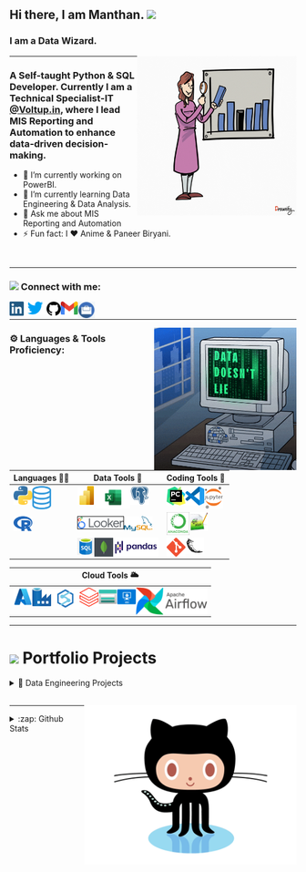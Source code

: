 ## Hi there, I am Manthan. <img src="https://media.giphy.com/media/hvRJCLFzcasrR4ia7z/giphy.gif" width="25px">
### I am a Data Wizard. 

[<img align="right" src="https://raw.githubusercontent.com/manthan-ladva/Repo_Images/main/Gifs/readme_md_data_finder.gif" alt="Coder GIF" height="280">][MyProfile]
<hr/>

### A Self-taught Python & SQL Developer. Currently I am a Technical Specialist-IT [@Voltup.in](https://voltup.in/), where I lead MIS Reporting and Automation to enhance data-driven decision-making.
- 🔭 I’m currently working on PowerBI.
- 🌱 I’m currently learning Data Engineering & Data Analysis.
- 💬 Ask me about MIS Reporting and Automation
- ⚡ Fun fact: I ❤️ Anime & Paneer Biryani.
<br/>



<hr/>

### <img src="https://media.giphy.com/media/v1.Y2lkPTc5MGI3NjExdzd3d2JtNmZzanlqemNxdzI2ajRjdGNtYWZqaXgzaHV4YnN0aHZndCZlcD12MV9zdGlja2Vyc19zZWFyY2gmY3Q9cw/23D8NR89IoZUC9jgsO/giphy.gif" width="25px"> Connect with me:
[<img align="left" alt="subhamrex | LinkedIn" width="25px" src="https://raw.githubusercontent.com/manthan-ladva/Repo_Images/main/Tools/linkedin.png" />][LinkedIn]
[<img align="left" alt="subhamrex | Twitter" width="40px" src="https://raw.githubusercontent.com/manthan-ladva/Repo_Images/main/Tools/twitter.png" />][Twitter]
<!--[<img align="left" alt="subhamrex | Instagram" width="25px" src="http://pngimg.com/uploads/instagram/instagram_PNG11.png" />][Instagram]-->
[<img align="left" alt="manthan-ladva | GithubProfile" width="25px" src="https://raw.githubusercontent.com/manthan-ladva/Repo_Images/main/Tools/github.png" />][MyProfile]
<a href="mailto:manthanladva999@gmail.com"><img align="left" alt="GMail" width="30px" src="https://raw.githubusercontent.com/manthan-ladva/Repo_Images/main/Tools/gmail.png"/></a>
[<img align="left" alt="manthan-ladva | Portfolio" width="30px" src="https://raw.githubusercontent.com/manthan-ladva/Repo_Images/main/Tools/portfolio.jpg" />][Portfolio]

<br />

<hr/>

[<img align="right"  src="https://raw.githubusercontent.com/manthan-ladva/Repo_Images/main/Gifs/readme_md_data_dosent_lie.gif" alt="Coder GIF" height="250">][MyProfile]





### ⚙ Languages & Tools Proficiency:

| Languages 👨‍💻 | Data Tools 📀 | Coding Tools 📀 |
| :----------: | :----------: | :----------: |
| [<img align="left" alt="python" width="33px" src="https://raw.githubusercontent.com/manthan-ladva/Repo_Images/main/Data/python.png" />][Python] [<img align="left" alt="SQL" width="33px" src="https://raw.githubusercontent.com/manthan-ladva/Repo_Images/main/Data/sql_server.png" />][SQL] | [<img align="left" alt="PowerBI" width="33px" src="https://raw.githubusercontent.com/manthan-ladva/Repo_Images/main/Data/powerbi.jpeg"/>][PowerBI] [<img align="left" alt="Excel" width="60px" src="https://raw.githubusercontent.com/manthan-ladva/Repo_Images/main/Data/ms_excel.png"/>][Excel] [<img align="left" alt="PostgreSQL" width="33px" src="https://raw.githubusercontent.com/manthan-ladva/Repo_Images/main/Data/postgresql.png" />][PostgreSQL] | [<img align="left" alt="Pycharm" width="33px" src="https://raw.githubusercontent.com/manthan-ladva/Repo_Images/main/Tools/pycharm.png" />][PyCharm] [<img align="left" alt="vscode" width="33px" src="https://raw.githubusercontent.com/manthan-ladva/Repo_Images/main/Tools/vs_code.webp" />][VSCode] [<img align="left" alt="Jupyter" width="33px" src="https://raw.githubusercontent.com/manthan-ladva/Repo_Images/main/Tools/jupyter_notebook.png" />][Jupyter] |
| [<img align="left" alt="R" width="33px" src="https://raw.githubusercontent.com/manthan-ladva/Repo_Images/main/Data/r.png" />][R] | [<img align="left" alt="LS" width="80px" border="1" cellpadding="4" src="https://raw.githubusercontent.com/manthan-ladva/Repo_Images/main/Data/looker.png"/>][Looker Studio] [<img align="left" alt="MySQL" width="50px" src="https://raw.githubusercontent.com/manthan-ladva/Repo_Images/main/Data/mysql.png" />][MySQL] | [<img align="left" alt="anaconda" width="40px" src="https://raw.githubusercontent.com/manthan-ladva/Repo_Images/main/Tools/anaconda.png" />][Anaconda] [<img align="left" alt="Notepad++" width="33px" src="https://raw.githubusercontent.com/manthan-ladva/Repo_Images/main/Tools/notebook++.png" />][Notepad++] |
| | [<img align="left" alt="Azure SQL" width="30px" src="https://raw.githubusercontent.com/manthan-ladva/Repo_Images/main/Cloud/Azure/azure_sql_server.webp"/>][Azure SQL] [<img align="left" alt="MongoDB" width="33px" src="https://raw.githubusercontent.com/manthan-ladva/Repo_Images/main/Data/mongo.png" />][MongoDB] [<img align="left" alt="Pandas" width="80px" src="https://raw.githubusercontent.com/manthan-ladva/Repo_Images/main/Data/pandas.png"/>][Pandas] | [<img align="left" alt="gitbash" width="33px" src="https://raw.githubusercontent.com/manthan-ladva/Repo_Images/main/Tools/git.png" />][Git] [<img align="left" alt="Flask" width="33px" src="https://raw.githubusercontent.com/manthan-ladva/Repo_Images/main/Tools/flask.png" />][Flask] |

| Cloud Tools 🌥️ |
| :----------: |
| [<img align="left" alt="Azure" width="33px" src="https://raw.githubusercontent.com/manthan-ladva/Repo_Images/main/Cloud/Azure/azure.png"/>][Azure] [<img align="left" alt="Azure Data Factory" width="33px" src="https://raw.githubusercontent.com/manthan-ladva/Repo_Images/main/Cloud/Azure/azure_data_factory.png"/>][Azure Data Factory] [<img align="left" alt="Azure Synapse Analytics" width="50px" src="https://raw.githubusercontent.com/manthan-ladva/Repo_Images/main/Cloud/Azure/azure_synapse_analytics.png"/>][Azure Synapse Analytics] [<img align="left" alt="Azure Databricks" width="33px" src="https://raw.githubusercontent.com/manthan-ladva/Repo_Images/main/Cloud/Azure/databricks.png"/>][Azure Databricks] [<img align="left" alt="Azure Storage Account" width="33px" src="https://raw.githubusercontent.com/manthan-ladva/Repo_Images/main/Cloud/Azure/azure_storage_account.webp"/>][Azure Storage Account] [<img align="left" alt="Azure VM" width="33px" src="https://raw.githubusercontent.com/manthan-ladva/Repo_Images/main/Cloud/Azure/azure_vm.jpg"/>][Azure VM] [<img align="left" alt="Azure Storage Account" width="125px" src="https://raw.githubusercontent.com/manthan-ladva/Repo_Images/main/Cloud/Azure/airflow.png"/>][Airflow] |


<hr/>

# <img src="https://media.giphy.com/media/sUvXqhA9nukbIM0MyO/giphy.gif?cid=790b7611wi4yz00jy94qjjk60med6ysj799e54uoq04angzw&ep=v1_stickers_search&rid=giphy.gif&ct=s" width="35px"> Portfolio Projects



<details>
  <summary>💽 Data Engineering Projects</summary>
  🎯<a href="https://github.com/manthan-ladva/DE-Uber-Analysis-Azure">DE-Uber-Analysis-Azure</a>
  <br/>
  🎯<a href="https://github.com/manthan-ladva/DE-Kaggle-Airflow-Azure/">DE-Kaggle-Airflow-Azure</a>
  <br/>
</details>
<!--<details>
  <summary>💽 Data Analysis Projects</summary>
  🎯<a href="https://github.com/manthan-ladva/DE-Uber-Analysis-Azure">DE-Uber-Analysis-Azure</a>
  <br/>
  🎯<a href="https://github.com/manthan-ladva/DE-Kaggle-Airflow-Azure/">DE-Kaggle-Airflow-Azure</a>
  <br/>
</details>
-->

<br/>

[<img align="right"  src="https://raw.githubusercontent.com/manthan-ladva/Repo_Images/main/Gifs/github.gif" alt="Coder GIF" height="280">][MyProfile]





<hr/>
<details>
  <summary>:zap: Github Stats</summary>
  <img align="left" alt="codeSTACKr's Github Stats" src="https://github-readme-stats.vercel.app/api?username=manthan-ladva&show_icons=true&hide_border=true&hide=stars,prs,issues&theme=radical" />
</details>


[MyProfile]:https://github.com/manthan-ladva
[Anaconda]:https://www.anaconda.com/
[PowerBI]:https://powerbi.microsoft.com/en-us/
[R]:https://www.r-project.org/
[VSCode]:https://code.visualstudio.com/
[Jupyter]:https://jupyter.org/
[PyCharm]:https://www.jetbrains.com/pycharm/
[Flask]:https://flask.palletsprojects.com/en/1.1.x/
[Git]:https://git-scm.com/
[MongoDB]:https://www.mongodb.com/
[MySQL]:https://www.mysql.com/
[Notepad++]:https://notepad-plus-plus.org/
[Python]:https://www.python.org/
[Instagram]: https://www.instagram.com/manthan_mitaben_ladva/
[Twitter]: https://x.com/manthan_ladva?t=FdKnS9MyCCjmWaxmC3o7cg&s=08
[LinkedIn]: https://www.linkedin.com/in/manthan-ladva/
[Azure Storage Account]:https://learn.microsoft.com/en-us/azure/storage/blobs/storage-blobs-introduction/
[Azure VM]:https://azure.microsoft.com/en-in/products/virtual-machines/
[Azure SQL]:https://azure.microsoft.com/en-in/products/azure-sql/database/
[Azure]:https://portal.azure.com/
[SQL]:https://www.w3schools.com/sql/
[PostgreSQL]:https://www.postgresql.org/
[Excel]:https://www.microsoft.com/en-in/microsoft-365/excel/
[Looker Studio]:https://lookerstudio.google.com/u/0/navigation/reporting/
[Pandas]:https://pandas.pydata.org/
[Azure Data Factory]:https://azure.microsoft.com/en-in/products/data-factory/
[Azure Synapse Analytics]:https://azure.microsoft.com/en-us/products/synapse-analytics/
[Azure Databricks]:https://www.databricks.com/
[Airflow]:https://airflow.apache.org/
[Portfolio]:https://codebasics.io/portfolio/Manthan-Ladva
